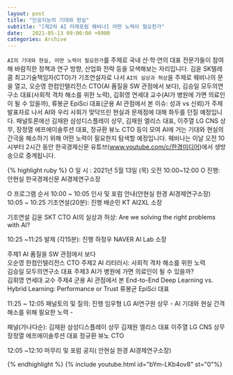 ```yaml
---
layout: post
title: "인공지능의 기대와 현실"
subtitle: "[제2차 AI 미래포럼 웨비나] 어떤 노력이 필요한가"
date:   2021-05-13 09:00:00 +0900
categories: Archive
---
```


`AI의 기대와 현실, 어떤 노력이 필요한가`를 주제로 국내 산·학·연의 대표 전문가들이 참여해 바람직한 정책과 연구 방향, 산업화 전략 등을 모색해보는 자리입니다. 
김윤 SK텔레콤 최고기술책임자(CTO)가 기조연설자로 나서 `AI의 실상과 허상`을 주제로 웨비나의 문을 열고, 오순영 한컴인텔리전스 CTO(AI 품질을 SW 관점에서 보다), 김승일 모두의연구소 대표(사회적 격차 해소를 위한 노력), 김휘영 연세대 교수(AI가 병원에 가면 의료인이 될 수 있을까), 류봉균 EpiSci 대표(군용 AI 관점에서 본 이슈: 성과 vs 신뢰)가 주제발표자로 나서 AI와 우리 사회가 맞닥뜨린 현실과 문제점에 대해 화두를 던질 예정입니다.
패널토론에선 김재완 삼성디스플레이 상무, 김재원 엘리스 대표, 이주열 LG CNS 상무, 장정열 에프에이솔루션 대표, 정규환 뷰노 CTO 등이 모여 AI에 거는 기대와 현실의 간극을 해소하기 위해 어떤 노력이 필요한지 탐색할 예정입니다. 웨비나는 이날 오전 10시부터 2시간 동안 한국경제신문 유튜브(www.youtube.com/c/한경미디어)에서 생방송으로 중계됩니다.

{% highlight ruby %}
O 일 시 : 2021년 5월 13일 (목) 오전 10:00~12:00
O 진행: 안현실 한국경제신문 AI경제연구소장

O 프로그램 순서
10:00 ~ 10:05 인사 및 포럼 안내(안현실 한경 AI경제연구소장)
10:05 ~ 10:25 기조연설(20분): 진행 배순민 KT AI2XL 소장

기조연설 김윤 SKT CTO
AI의 실상과 허상: Are we solving the right problems with AI?

10:25 ~11:25 발제 (각15분): 진행 하정우 NAVER AI Lab 소장 

주제1 AI 품질을 SW 관점에서 보다                                                
           오순영 한컴인텔리전스 CTO
주제2 AI 리터러시: 사회적 격차 해소를 위한 노력                           
           김승일 모두의연구소 대표
주제3 AI가 병원에 가면 의료인이 될 수 있을까?                              
           김휘영 연세대 교수
주제4 군용 AI 관점에서 본 End-to-End Deep Learning  vs.  Hybrid Learning: Performance or Trust
           류봉균 EpiSci 대표

11:25 ~ 12:05 패널토의 및 질의: 진행 임우형 LG AI연구원 상무
                          - AI 기대와 현실 간격 해소를 위해 필요한 노력 -

패널(가나다순):
김재완 삼성디스플레이 상무
김재원 엘리스 대표
이주열 LG CNS 상무
장정열 에프에이솔루션 대표
정규환 뷰노 CTO

12:05 ~12:10 마무리 및 포럼 공지( 안현실 한경 AI경제연구소장)

{% endhighlight %}
{% include youtube.html id="bYm-LKb4ov8" st="0"%}
